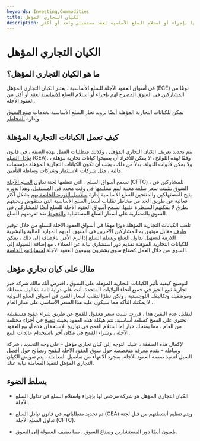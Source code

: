 ```yaml
---
keywords: Investing,Commodities
title: الكيان التجاري المؤهل
description: الكيان التجاري المؤهل هو شركة مرخص لها بإجراء أو استلام السلع الأساسية لعقد مستقبلي واحد أو أكثر.
---
```


# الكيان التجاري المؤهل
## ما هو الكيان التجاري المؤهل؟

في أسواق العقود الآجلة للسلع الأساسية ، يعتبر الكيان التجاري المؤهل (ECE) نوعًا من المشاركين في السوق المصرح لهم بإجراء أو استلام السلع [الأساسية](/underlying) لعقد أو أكثر من العقود الآجلة.

يمكن للكيانات التجارية المؤهلة أيضًا تزويد تجار السلع الأساسية بخدمات [صنع السوق](/marketmaker) وإدارة [المخاطر](/riskmanagement).

## كيف تعمل الكيانات التجارية المؤهلة

يتم تحديد تعريف الكيان التجاري المؤهل ، وكذلك متطلبات العمل بهذه الصفة ، في [قانون تبادل السلع](/cea) (CEA). وفقًا لهذه اللوائح ، لا يمكن للأفراد أن يصبحوا كيانات تجارية مؤهلة ، ولا يمكن لأدوات الدولة. بدلاً من ذلك ، يجب أن تكون الكيانات التجارية المؤهلة مؤسسات مالية ، مثل شركات الاستثمار وشركات وساطة التأمين.

تسمح أسواق السلع ، التي تنظمها لجنة تداول [السلع الآجلة](/cftc) (CFTC) ، للمشاركين في السوق بتثبيت سعر سلعة معينة ليتم تسليمها في وقت محدد في المستقبل. وهذا بدوره يتيح للمستهلكين والمنتجين للسلع الأساسية إدارة [سلاسل التوريد الخاصة بهم](/supplychain) بشكل أكثر فعالية عن طريق الحد من مخاطر تقلبات أسعار السلع الأساسية التي ستقوض ربحيتهم بطرق لا يمكنهم السيطرة عليها. تسمح أسواق العقود الآجلة للسلع أيضًا للمشاركين في السوق بالمضاربة على أسعار السلع المستقبلية [والتحوط](/hedge) ضد تعرضهم للسلع.

تلعب الكيانات التجارية المؤهلة دورًا مهمًا في أسواق العقود الآجلة للسلع من خلال توفير [طرف](/counterparty) مقابل موثوق به للمشاركين الآخرين في السوق. لديهم الموارد المالية والبشرية اللازمة لتسهيل تداول السلع وتسلم السلع إذا لزم الأمر. بالإضافة إلى ذلك ، يمكن للكيانات التجارية المؤهلة تقديم دور استشاري نيابة عن العملاء ، مع إضافة السيولة إلى السوق من خلال العمل كصناع سوق يشترون ويبيعون العقود الآجلة [لحساباتهم الخاصة](/proprietarytrading).

## مثال على كيان تجاري مؤهل

لتوضيح كيفية تأثير الكيانات التجارية المؤهلة على السوق ، افترض أنك مالك شركة خبز تجارية تبيع الخبز في جميع أنحاء الولايات المتحدة. أنت على دراية تامة بتكاليف معداتك وموظفيك وتكاليفك اللوجستية ، ولكن نظرًا لتقلب أسعار القمح في أسواق السلع الدولية ، لا يمكنك التأكد مما سيكون عليه هذا السعر الأساسي على مدار العام.

لتقليل عدم اليقين هذا ، قررت تثبيت سعر معقول للقمح عن طريق شراء عقود مستقبلية تحتوي على القمح كسلعة أساسية. تتم هيكلة هذه العقود بحيث [تنضج](/mature-firm) في أجزاء مختلفة من العام ، مما يمنحك خيار إما استلام القمح في تواريخ الاستحقاق هذه أو بيع العقود الآجلة ، وشراء القمح في مكان آخر باستخدام عائدات البيع.

لإكمال هذه الصفقة ، عليك التوجه إلى كيان تجاري مؤهل - على وجه التحديد ، شركة وساطة - يقدم معرفة متخصصة حول سوق العقود الآجلة للقمح ونصائح حول أفضل السبل لتنفيذ صفقة العقود الآجلة. بمجرد الانتهاء من تفاصيل المعاملة ، يتم تفويض الكيان التجاري المؤهل لتنفيذ المعاملة نيابة عنك.

## يسلط الضوء

- الكيان التجاري المؤهل هو شركة مرخص لها بإجراء واستلام السلع في تداول السلع الآجلة.

- تم تحديد متطلباتهم في قانون تبادل السلع (CEA) ويتم تنظيم أنشطتهم من قبل لجنة تداول السلع الآجلة (CFTC).

- يلعبون أيضًا دور المستشارين وصناع السوق ، مما يضيف السيولة إلى السوق.

